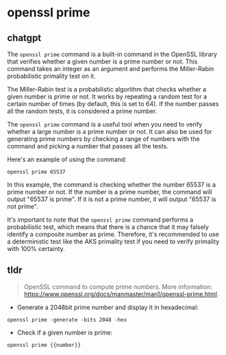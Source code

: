 # openssl prime 
## chatgpt 
The `openssl prime` command is a built-in command in the OpenSSL library that verifies whether a given number is a prime number or not. This command takes an integer as an argument and performs the Miller-Rabin probabilistic primality test on it.

The Miller-Rabin test is a probabilistic algorithm that checks whether a given number is prime or not. It works by repeating a random test for a certain number of times (by default, this is set to 64). If the number passes all the random tests, it is considered a prime number.

The `openssl prime` command is a useful tool when you need to verify whether a large number is a prime number or not. It can also be used for generating prime numbers by checking a range of numbers with the command and picking a number that passes all the tests.

Here's an example of using the command:

`openssl prime 65537`

In this example, the command is checking whether the number 65537 is a prime number or not. If the number is a prime number, the command will output "65537 is prime". If it is not a prime number, it will output "65537 is not prime".

It's important to note that the `openssl prime` command performs a probabilistic test, which means that there is a chance that it may falsely identify a composite number as prime. Therefore, it's recommended to use a deterministic test like the AKS primality test if you need to verify primality with 100% certainty. 

## tldr 
 
> OpenSSL command to compute prime numbers.
> More information: <https://www.openssl.org/docs/manmaster/man1/openssl-prime.html>.

- Generate a 2048bit prime number and display it in hexadecimal:

`openssl prime -generate -bits 2048 -hex`

- Check if a given number is prime:

`openssl prime {{number}}`
